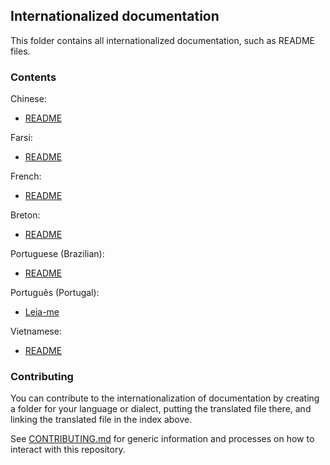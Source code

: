 Internationalized documentation
--------------------------------

This folder contains all internationalized documentation, such as README files.

### Contents

Chinese:

- [README](zh_CN/README.md)

Farsi:

- [README](fa_IR/README.md)

French:

- [README](fr_FR/README.md)

Breton:

- [README](bzh_FR/README.md)

Portuguese (Brazilian):

- [README](pt_BR/README.md)

Português (Portugal):

- [Leia-me](pt_PT/README.md)

Vietnamese:

- [README](vi_VN/README.md)

### Contributing

You can contribute to the internationalization of documentation by creating a
folder for your language or dialect, putting the translated file there, and
linking the translated file in the index above.

See [CONTRIBUTING.md](../../CONTRIBUTING.md) for generic information and
processes on how to interact with this repository.
